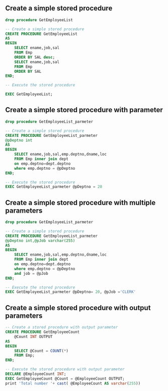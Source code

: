 ## Create a simple stored procedure
``` sql
drop procedure GetEmployeeList
```
``` sql
-- Create a simple stored procedure
CREATE PROCEDURE GetEmployeeList
AS
BEGIN
    SELECT ename,job,sal
    FROM Emp
    ORDER BY SAL desc;
	SELECT ename,job,sal
    FROM Emp
    ORDER BY SAL
END;
```


``` sql
-- Execute the stored procedure

EXEC GetEmployeeList;
```



## Create a simple stored procedure with parameter

``` sql
drop procedure GetEmployeeList_parmeter
```
``` sql
-- Create a simple stored procedure
CREATE PROCEDURE GetEmployeeList_parmeter
@pDeptno int
AS
BEGIN
    SELECT ename,job,sal,emp.deptno,dname,loc
    FROM Emp inner join dept
	on emp.deptno=dept.deptno
	where emp.deptno = @pDeptno 	
END;
```


``` sql
-- Execute the stored procedure
EXEC GetEmployeeList_parmeter @pDeptno = 20
```

## Create a simple stored procedure with multiple parameters

``` sql
drop procedure GetEmployeeList_parmeter
```
``` sql
-- Create a simple stored procedure
CREATE PROCEDURE GetEmployeeList_parmeter
@pDeptno int,@pJob varchar(255)
AS
BEGIN
    SELECT ename,job,sal,emp.deptno,dname,loc
    FROM Emp inner join dept
	on emp.deptno=dept.deptno
	where emp.deptno = @pDeptno
	and job = @pJob
END;
```


``` sql
-- Execute the stored procedure
EXEC GetEmployeeList_parmeter @pDeptno= 20, @pJob ='CLERK'
```

## Create a simple stored procedure with output parameters 
``` sql
-- Create a stored procedure with output parameter
CREATE PROCEDURE GetEmployeeCount
    @Count INT OUTPUT
AS
BEGIN
    SELECT @Count = COUNT(*)
    FROM Emp;
END;
```


``` sql
-- Execute the stored procedure with output parameter
DECLARE @EmployeeCount INT;
EXEC GetEmployeeCount @Count = @EmployeeCount OUTPUT;
print 'Total number '+ cast( @EmployeeCount AS varchar(255))
```



